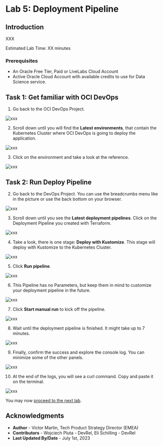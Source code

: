 # Lab 5: Deployment Pipeline

## Introduction

XXX

Estimated Lab Time: XX minutes

### Prerequisites

* An Oracle Free Tier, Paid or LiveLabs Cloud Account
* Active Oracle Cloud Account with available credits to use for Data Science service.

## Task 1: Get familiar with OCI DevOps

1. Go back to the OCI DevOps Project.
  
  ![xxx](images/xxx.png)

2. Scroll down until you will find the **Latest environments**, that contain the Kubernetes Cluster where OCI DevOps is going to deploy the application.

  ![xxx](images/xxx.png)

3. Click on the environment and take a look at the reference.

  ![xxx](images/xxx.png)

## Task 2: Run Deploy Pipeline

2. Go back to the DevOps Project. You can use the breadcrumbs menu like in the picture or use the back bottom on your browser.

  ![xxx](images/xxx.png)

3. Scroll down until you see the **Latest deployment pipelines**. Click on the Deployment Pipeline you created with Terraform.

  ![xxx](images/xxx.png)

4. Take a look, there is one stage: **Deploy with Kustomize**. This stage will deploy with Kustomize to the Kubernetes Cluster.

  ![xxx](images/xxx.png)

5. Click **Run pipeline**.

  ![xxx](images/xxx.png)

6. This Pipeline has no Parameters, but keep them in mind to customize your deployment pipeline in the future.

  ![xxx](images/xxx.png)

7. Click **Start manual run** to kick off the pipeline.

  ![xxx](images/xxx.png)

8. Wait until the deployment pipeline is finished. It might take up to 7 minutes.

  ![xxx](images/xxx.png)

9. Finally, confirm the success and explore the console log. You can minimize some of the other panels.

  ![xxx](images/xxx.png)

10. At the end of the logs, you will see a curl command. Copy and paste it on the terminal.

  ![xxx](images/xxx.png)

You may now [proceed to the next lab](#next).

## Acknowledgments

* **Author** - Victor Martin, Tech Product Strategy Director (EMEA)
* **Contributors** - Wojciech Pluta - DevRel, Eli Schilling - DevRel
* **Last Updated By/Date** - July 1st, 2023
